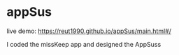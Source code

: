 # appSus

live demo:
https://reut1990.github.io/appSus/main.html#/ 

I coded the missKeep app
and designed the AppSuss 
